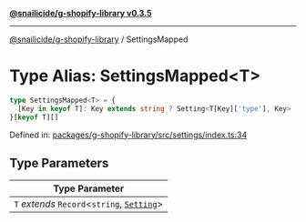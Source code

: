 [**@snailicide/g-shopify-library v0.3.5**](../README.md)

---

[@snailicide/g-shopify-library](../README.md) / SettingsMapped

# Type Alias: SettingsMapped\<T>

```ts
type SettingsMapped<T> = {
  [Key in keyof T]: Key extends string ? Setting<T[Key]['type'], Key> : never
}[keyof T][]
```

Defined in:
[packages/g-shopify-library/src/settings/index.ts:34](https://github.com/gbtunney/snailicide-monorepo/blob/master/packages/g-shopify-library/src/settings/index.ts#L34)

## Type Parameters

| Type Parameter                                            |
| --------------------------------------------------------- |
| `T` _extends_ `Record`<`string`, [`Setting`](Setting.md)> |
